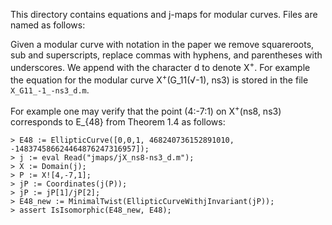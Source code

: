 This directory contains equations and j-maps for modular curves. Files are named as follows:

Given a modular curve with notation in the paper we remove squareroots, sub and superscripts, replace commas with hyphens, and parentheses with underscores. We append with the character d to denote X<sup>+</sup>. For example the equation for the modular curve X<sup>+</sup>(G_11(√-1), ns3) is stored in the file `X_G11_-1_-ns3_d.m`.

For example one may verify that the point (4:-7:1) on X<sup>+</sup>(ns8, ns3) corresponds to E_{48} from Theorem 1.4 as follows:

```
> E48 := EllipticCurve([0,0,1, 468240736152891010, -148374586624464876247316957]);
> j := eval Read("jmaps/jX_ns8-ns3_d.m");
> X := Domain(j);
> P := X![4,-7,1];
> jP := Coordinates(j(P)); 
> jP := jP[1]/jP[2];
> E48_new := MinimalTwist(EllipticCurveWithjInvariant(jP));
> assert IsIsomorphic(E48_new, E48);
```

